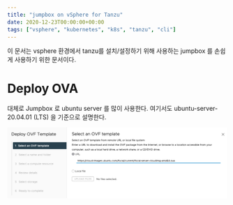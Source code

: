```yaml
---
title: "jumpbox on vSphere for Tanzu"
date: 2020-12-23T00:00:00+00:00
tags: ["vsphere", "kubernetes", "k8s", "tanzu", "cli"]
---
```


이 문서는 vsphere 환경에서 tanzu를 설치/설정하기 위해 사용하는 jumpbox 를 손쉽게 사용하기 위한 문서이다.

# Deploy OVA

대체로 Jumpbox 로 ubuntu server 를 많이 사용한다. 여기서도 ubuntu-server-20.04.01 (LTS) 을 기준으로 설명한다.

![](../img/jumpbox/deploy-ubuntu-cloudimage-ova.png)
